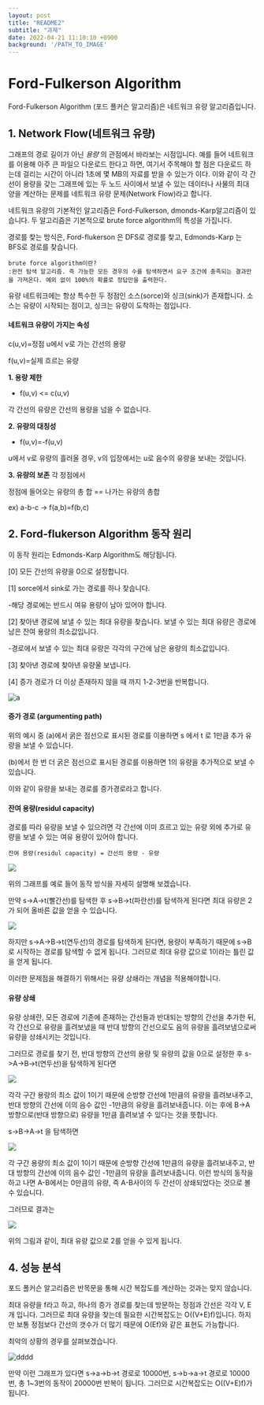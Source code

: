 ```yaml
---
layout: post
title: "README2"
subtitle: "과제"
date: 2022-04-21 11:10:10 +0900
background: '/PATH_TO_IMAGE'
---
```


# Ford-Fulkerson Algorithm 

Ford-Fulkerson Algorithm (포드 폴커슨 알고리즘)은 네트워크 유량 알고리즘입니다. 

## 1. Network Flow(네트워크 유량)

그래프의 경로 길이가 아닌 *용량* 의 관점에서 바라보는 시점입니다. 
예를 들어 네트워크를 이용해 아주 큰 파일으 다운로드 한다고 하면, 여기서 주목해야 할 점은 다운로드 하는데 걸리는 시간이 아니라 1초에 몇 MB의 자료를 받을 수 있는가 이다. 이와 같이 각 간선이 용량을 갖는 그래프에 있는 두 노드 사이에서 보낼 수 있는 데이터나 사물의 최대 양을 계산하는 문제를 네트워크 유량 문제(Network Flow)라고 합니다. 

네트워크 유량의 기본적인 알고리즘은 Ford-Fulkerson, dmonds-Karp알고리즘이 있습니다. 두 알고리즘은 기본적으로 brute force algorithm의 특성을 가집니다. 

경로를 찾는 방식은,
Ford-flukerson 은 DFS로 경로를 찾고, Edmonds-Karp 는 BFS로 경로를 찾습니다. 

```
brute force algorithm이란?
:완전 탐색 알고리즘. 즉 가능한 모든 경우의 수를 탐색하면서 요구 조건에 충족되는 결과만을 가져온다. 예외 없이 100%의 확률로 정답만을 출력한다. 
```

유량 네트워크에는 항상 특수한 두 정점인 소스(sorce)와 싱크(sink)가 존재합니다.
소스는 유량이 시작되는 점이고, 싱크는 유량이 도착하는 점입니다. 

#### 네트워크 유량이 가지는 속성

 c(u,v)=정점 u에서 v로 가는 간선의 용량

 f(u,v)=실제 흐르는 유량

**1. 용량 제한**
  * f(u,v) <= c(u,v)

  각 간선의 유량은 간선의 용량을 넘을 수 없습니다.

**2. 유량의 대칭성**
  * f(u,v)=-f(u,v)

  u에서 v로 유량의 흘러올 경우, v의 입장에서는 u로 음수의 유량을 보내는 것입니다. 

**3. 유량의 보존**
  각 정점에서 

  정점에 들어오는 유량의 총 합 == 나가는 유량의 총합

  ex) a-b-c -> f(a,b)=f(b,c)


## 2. Ford-flukerson Algorithm 동작 원리 

이 동작 원리는 Edmonds-Karp Algorithm도 해당됩니다. 

[0] 모든 간선의 유량을 0으로 설정합니다.

[1] sorce에서 sink로 가는 경로를 하나 찾습니다.

-해당 경로에는 반드시 여유 용량이 남아 있어야 합니다. 

[2] 찾아낸 경로에 보낼 수 있는 최대 유량을 찾습니다. 보낼 수 있는 최대 유량은 경로에 남은 잔여 용량의 최소값입니다. 

-경로에서 보낼 수 있는 최대 유량은 각각의 구간에 남은 용량의 최소값입니다.

[3] 찾아낸 경로에 찾아낸 유량울 보냅니다. 

[4] 증가 경로가 더 이상 존재하지 않을 때 까지 1-2-3번을 반복합니다.

![a](https://img1.daumcdn.net/thumb/R1280x0/?scode=mtistory2&fname=https%3A%2F%2Fblog.kakaocdn.net%2Fdn%2FbyT0P0%2FbtroZEe2P8Q%2FVltOTPzdlHv0GZxChctbp1%2Fimg.png)

#### 증가 경로 (argumenting path)

  위의 예시 중 (a)에서 굵은 점선으로 표시된 경로를 이용하면 s 에서 t 로 1만큼 추가 유량을 보낼 수 있습니다.

  (b)에서 한 번 더 굵은 점선으로 표시된 경로를 이용하면 1의 유량을 추가적으로 보낼 수 있습니다.

  이와 같이 유량을 보내는 경로를 증가경로라고 합니다. 

#### 잔여 용량(residul capacity)
   
   경로를 따라 유량을 보낼 수 있으려면 각 간선에 이미 흐르고 있는 유량 외에 추가로 유량을 보낼 수 있는 여유 용량이 있어야 합니다. 

   ```
   잔여 용량(residul capacity) = 간선의 용량 - 유량
   ```

![](https://user-images.githubusercontent.com/101469532/164370809-c49abaa0-ff5c-4898-b915-1519c4413640.jpg)

위의 그래프를 예로 들어 동작 방식을 자세히 설명해 보겠습니다. 

만약 s->A->t(빨간선)를 탐색한 후 s->B->t(파란선)를 탐색하게 된다면 
최대 유량은 2가 되어 올바른 값을 얻을 수 있습니다. 

![](https://user-images.githubusercontent.com/101469532/164370833-e78358b0-3610-4b6f-9d2a-a07f0186ce1e.jpg)

하지만 s->A->B->t(연두선)의 경로를 탐색하게 된다면, 
용량이 부족하기 때문에 s->B로 시작하는 경로를 탐색할 수 없게 됩니다.
그러므로 최대 유량 값으로 1이라는 틀린 값을 얻게 됩니다. 

이러한 문제점을 해결하기 위해서는 유량 상쇄라는 개념을 적용해야합니다. 

#### 유량 상쇄

  유량 상쇄란, 모든 경로에 기존에 존재하는 간선들과 반대되는 방향의 간선을 추가한 뒤, 각 간선으로 유량을 흘려보냈을 때 반대 방향의 간선으로도 음의 유량을 흘려보냄으로써 유량을 상쇄시키는 것입니다. 
 
그러므로 경로를 찾기 전, 반대 방향의 간선의 용량 및 유량의 값을 0으로 설정한 후 s->A->B->t(연두선)을 탐색하게 된다면 

![](https://user-images.githubusercontent.com/101469532/164370843-d569436b-2654-48ae-b4ce-27abc2736272.jpg)

각각 구간 용량의 최소 값이 1이기 때문에 순방향 간선에 1만큼의 유량을 흘려보내주고, 반대 방향의 간선에 이의 음수 값인 -1만큼의 유량을 흘려보내줍니다. 이는 후에 B->A 방향으로(반대 방향으로) 유량을 1만큼 흘려보낼 수 있다는 것을 뜻합니다. 

s->B->A->t 을 탐색하면

![](https://user-images.githubusercontent.com/101469532/164370871-9a0f7d28-d2ac-48d4-a986-7c36a7b4f193.jpg)

각 구간 용량의 최소 값이 1이기 때문에 순방향 간선에 1만큼의 유량을 흘려보내주고, 반대 방향의 간선에 이의 음수 값인 -1만큼의 유량을 흘려보내줍니다. 이런 방식의 동작을 하고 나면 A-B에서는 0만큼의 유량, 즉 A-B사이의 두 간선이 상쇄되었다는 것으로 볼 수 있습니다. 

그러므로 결과는 

![](https://user-images.githubusercontent.com/101469532/164370876-5433e6d2-2384-430b-bf2f-6785f4b4dc86.jpg)

위의 그림과 같이, 최대 유량 값으로 2를 얻을 수 있게 됩니다. 

## 4. 성능 분석

포드 폴커슨 알고리즘은 반목문을 통해 시간 복잡도를 계산하는 것과는 맞지 않습니다.

최대 유량을 f라고 하고, 하나의 증가 경로를 찾는데 방문하는 정점과 간선은 각각 V, E개 입니다. 그러므로 최대 유량을 찾는데 필요한 시간복잡도는 O((V+E)f)입니다. 하지만 보통 정점보다 간선의 갯수가 더 많기 때문에 O(Ef)와 같은 표현도 가능합니다. 

최악의 상황의 경우를 살펴보겠습니다. 

![dddd](https://user-images.githubusercontent.com/101469532/164399813-deb8352e-9c9b-4fb2-a5ad-ac40dda89ab4.png)

만약 이런 그래프가 있다면 s->a->b->t 경로로 10000번, s->b->a->t 경로로 10000번, 총 1~3번의 동작이 20000번 반복이 됩니다. 그러므로 시간복잡도는 O((V+E)f)가 됩니다.